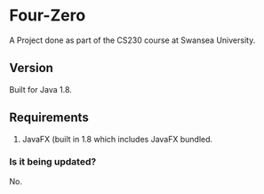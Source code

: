 # Four-Zero

A Project done as part of the CS230 course at Swansea University.

## Version
Built for Java 1.8.

## Requirements
1. JavaFX (built in 1.8 which includes JavaFX bundled.

### Is it being updated?
No.
